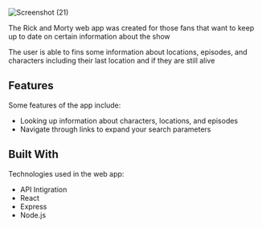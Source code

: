![Screenshot (21)](https://user-images.githubusercontent.com/109919138/222005175-1ce88cc2-a5e7-4f10-be6a-72fc3217b0a8.png)
<p>The Rick and Morty web app was created for those fans that want to keep up to date on certain information about the show</p>
<p>The user is able to fins some information about locations, episodes, and characters including their last location and if they are still alive</p>

<h2>Features</h2>
<p>Some features of the app include:</p>
<ul>
  <li>Looking up information about characters, locations, and episodes</li>
  <li>Navigate through links to expand your search parameters</li>
</ul>

<h2>Built With</h2>
<p>Technologies used in the web app:</p>
<ul>
  <li>API Intigration</li>
  <li>React</li>
  <li>Express</li>
  <li>Node.js</li>
</ul>
